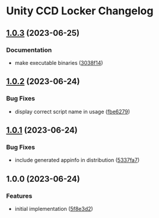 # Unity CCD Locker Changelog

## [1.0.3](https://github.com/starikcetin/unity-ccd-locker/compare/v1.0.2...v1.0.3) (2023-06-25)


### Documentation

* make executable binaries ([3038f14](https://github.com/starikcetin/unity-ccd-locker/commit/3038f145e02d132bfa1369ad1041c1cb7e02f173))

## [1.0.2](https://github.com/starikcetin/unity-ccd-locker/compare/v1.0.1...v1.0.2) (2023-06-24)


### Bug Fixes

* display correct script name in usage ([fbe6279](https://github.com/starikcetin/unity-ccd-locker/commit/fbe62794c34beab9ce85762697c7f3d19980b811))

## [1.0.1](https://github.com/starikcetin/unity-ccd-locker/compare/v1.0.0...v1.0.1) (2023-06-24)


### Bug Fixes

* include generated appinfo in distribution ([5337fa7](https://github.com/starikcetin/unity-ccd-locker/commit/5337fa76b5ee61569f0c66ef6a12de785741035e))

## 1.0.0 (2023-06-24)


### Features

* initial implementation ([5f8e3d2](https://github.com/starikcetin/unity-ccd-locker/commit/5f8e3d2fb9bdce7e2403107c0c6b569e40f75021))
